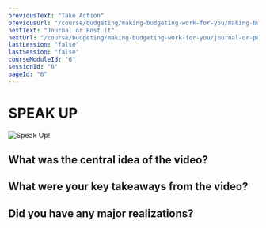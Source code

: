 ```yaml
---
previousText: "Take Action"
previousUrl: "/course/budgeting/making-budgeting-work-for-you/making-budgeting-work-for-you"
nextText: "Journal or Post it"
nextUrl: "/course/budgeting/making-budgeting-work-for-you/journal-or-post-it"
lastLession: "false"
lastSession: "false"
courseModuleId: "6"
sessionId: "6"
pageId: "6"
---
```



# SPEAK UP

![Speak Up!](/assets/img/lets-talk-about-it.png)

## What was the central idea of the video?
<sparkle-feed-post assignment-name="What was the central idea of the video?" ></sparkle-feed-post>

## What were your key takeaways from the video?
<sparkle-feed-post assignment-name="What were your key takeaways from the video?" ></sparkle-feed-post>

## Did you have any major realizations?
<sparkle-feed-post assignment-name="Did you have any major realizations?" ></sparkle-feed-post>